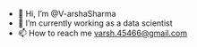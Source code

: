 - 👋 Hi, I’m @V-arshaSharma
- 🌱 I’m currently working as a data scientist
- 📫 How to reach me varsh.45466@gmail.com

<!---
V-arshaSharma/V-arshaSharma is a ✨ special ✨ repository because its `README.md` (this file) appears on your GitHub profile.
You can click the Preview link to take a look at your changes.
--->
